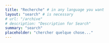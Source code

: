 ```yaml
---
title: "Recherche" # in any language you want
layout: "search" # is necessary
# url: "/archive"
# description: "Description for Search"
summary: "search"
placeholder: "chercher quelque chose..."
---
```




